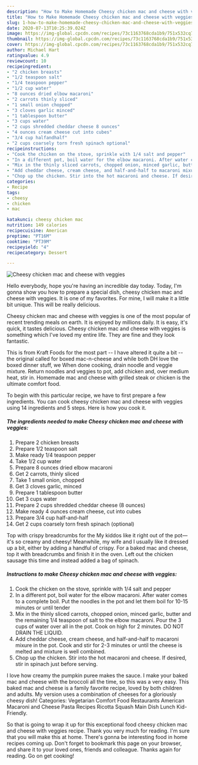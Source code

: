 ```yaml
---
description: "How to Make Homemade Cheesy chicken mac and cheese with veggies"
title: "How to Make Homemade Cheesy chicken mac and cheese with veggies"
slug: 1-how-to-make-homemade-cheesy-chicken-mac-and-cheese-with-veggies
date: 2020-07-13T10:25:39.024Z
image: https://img-global.cpcdn.com/recipes/73c1163768cda1b9/751x532cq70/cheesy-chicken-mac-and-cheese-with-veggies-recipe-main-photo.jpg
thumbnail: https://img-global.cpcdn.com/recipes/73c1163768cda1b9/751x532cq70/cheesy-chicken-mac-and-cheese-with-veggies-recipe-main-photo.jpg
cover: https://img-global.cpcdn.com/recipes/73c1163768cda1b9/751x532cq70/cheesy-chicken-mac-and-cheese-with-veggies-recipe-main-photo.jpg
author: Michael Hart
ratingvalue: 4.9
reviewcount: 10
recipeingredient:
- "2 chicken breasts"
- "1/2 teaspoon salt"
- "1/4 teaspoon pepper"
- "1/2 cup water"
- "8 ounces dried elbow macaroni"
- "2 carrots thinly sliced"
- "1 small onion chopped"
- "3 cloves garlic minced"
- "1 tablespoon butter"
- "3 cups water"
- "2 cups shredded cheddar cheese 8 ounces"
- "4 ounces cream cheese cut into cubes"
- "3/4 cup halfandhalf"
- "2 cups coarsely torn fresh spinach optional"
recipeinstructions:
- "Cook the chicken on the stove, sprinkle with 1/4 salt and pepper"
- "In a different pot, boil water for the elbow macaroni. After water comes to a complete boil. Put the noodles in the pot and let them boil for 10-15 minutes or until tender"
- "Mix in the thinly sliced carrots, chopped onion, minced garlic, butter and the remaining 1/4 teaspoon of salt to the elbow macaroni. Pour the 3 cups of water over all in the pot. Cook on high for 2 minutes. DO NOT DRAIN THE LIQUID."
- "Add cheddar cheese, cream cheese, and half-and-half to macaroni mixure in the pot. Cook and stir for 2-3 minutes or until the cheese is melted and mixture is well combined."
- "Chop up the chicken. Stir into the hot macaroni and cheese. If desired, stir in spinach just before serving."
categories:
- Recipe
tags:
- cheesy
- chicken
- mac

katakunci: cheesy chicken mac 
nutrition: 149 calories
recipecuisine: American
preptime: "PT16M"
cooktime: "PT39M"
recipeyield: "4"
recipecategory: Dessert

---
```



![Cheesy chicken mac and cheese with veggies](https://img-global.cpcdn.com/recipes/73c1163768cda1b9/751x532cq70/cheesy-chicken-mac-and-cheese-with-veggies-recipe-main-photo.jpg)

Hello everybody, hope you're having an incredible day today. Today, I'm gonna show you how to prepare a special dish, cheesy chicken mac and cheese with veggies. It is one of my favorites. For mine, I will make it a little bit unique. This will be really delicious.

Cheesy chicken mac and cheese with veggies is one of the most popular of recent trending meals on earth. It is enjoyed by millions daily. It is easy, it's quick, it tastes delicious. Cheesy chicken mac and cheese with veggies is something which I've loved my entire life. They are fine and they look fantastic.

This is from Kraft Foods for the most part -- I have altered it quite a bit -- the original called for boxed mac-n-cheese and while both DH love the boxed dinner stuff, we When done cooking, drain noodle and veggie mixture. Return noodles and veggies to pot, add chicken and, over medium heat, stir in. Homemade mac and cheese with grilled steak or chicken is the ultimate comfort food.


To begin with this particular recipe, we have to first prepare a few ingredients. You can cook cheesy chicken mac and cheese with veggies using 14 ingredients and 5 steps. Here is how you cook it.

<!--inarticleads1-->

##### The ingredients needed to make Cheesy chicken mac and cheese with veggies:

1. Prepare 2 chicken breasts
1. Prepare 1/2 teaspoon salt
1. Make ready 1/4 teaspoon pepper
1. Take 1/2 cup water
1. Prepare 8 ounces dried elbow macaroni
1. Get 2 carrots, thinly sliced
1. Take 1 small onion, chopped
1. Get 3 cloves garlic, minced
1. Prepare 1 tablespoon butter
1. Get 3 cups water
1. Prepare 2 cups shredded cheddar cheese (8 ounces)
1. Make ready 4 ounces cream cheese, cut into cubes
1. Prepare 3/4 cup half-and-half
1. Get 2 cups coarsely torn fresh spinach (optional)


Top with crispy breadcrumbs for the My kiddos like it right out of the pot—it&#39;s so creamy and cheesy! Meanwhile, my wife and I usually like it dressed up a bit, either by adding a handful of crispy. For a baked mac and cheese, top it with breadcrumbs and finish it in the oven. Left out the chicken sausage this time and instead added a bag of spinach. 

<!--inarticleads2-->

##### Instructions to make Cheesy chicken mac and cheese with veggies:

1. Cook the chicken on the stove, sprinkle with 1/4 salt and pepper
1. In a different pot, boil water for the elbow macaroni. After water comes to a complete boil. Put the noodles in the pot and let them boil for 10-15 minutes or until tender
1. Mix in the thinly sliced carrots, chopped onion, minced garlic, butter and the remaining 1/4 teaspoon of salt to the elbow macaroni. Pour the 3 cups of water over all in the pot. Cook on high for 2 minutes. DO NOT DRAIN THE LIQUID.
1. Add cheddar cheese, cream cheese, and half-and-half to macaroni mixure in the pot. Cook and stir for 2-3 minutes or until the cheese is melted and mixture is well combined.
1. Chop up the chicken. Stir into the hot macaroni and cheese. If desired, stir in spinach just before serving.


I love how creamy the pumpkin puree makes the sauce. I make your baked mac and cheese with the broccoli all the time, so this was a very easy. This baked mac and cheese is a family favorite recipe, loved by both children and adults. My version uses a combination of cheeses for a gloriously cheesy dish! Categories: Vegetarian Comfort Food Restaurants American Macaroni and Cheese Pasta Recipes Ricotta Squash Main Dish Lunch Kid-Friendly. 

So that is going to wrap it up for this exceptional food cheesy chicken mac and cheese with veggies recipe. Thank you very much for reading. I'm sure that you will make this at home. There's gonna be interesting food in home recipes coming up. Don't forget to bookmark this page on your browser, and share it to your loved ones, friends and colleague. Thanks again for reading. Go on get cooking!

